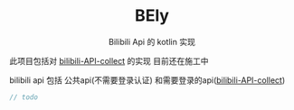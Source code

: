 
<h1 align="center">BEly</h1>
<p align="center">Bilibili Api 的 kotlin 实现</p>

此项目包括对 [bilibili-API-collect](https://github.com/SocialSisterYi/bilibili-API-collect) 的实现
目前还在施工中

bilibili api 包括 公共api(不需要登录认证) 和需要登录的api([bilibili-API-collect](https://github.com/SocialSisterYi/bilibili-API-collect))


```kotlin
// todo
```
